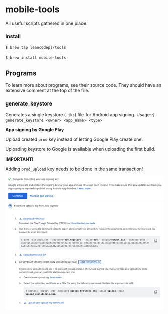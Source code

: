 # mobile-tools

All useful scripts gathered in one place.

### Install

`$ brew tap leancodepl/tools`

`$ brew install mobile-tools`

## Programs

To learn more about programs, see their source code. They should have an
extensive comment at the top of the file.

### generate_keystore

Generates a single keystore (`.jks`) file for Android app signing.
Usage: `$ generate_keystore <owner> <app_name> <type>`

**App signing by Google Play**

Upload created `prod` key instead of letting Google Play create one.

Uploading keystore to Google is available when uploading the first build.

**IMPORTANT!**

Adding `prod_upload` key needs to be done in the same transaction!

![](img/generate-keystores_1.png) ![](img/generate-keystores_2.png)

